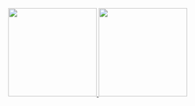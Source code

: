 <div>
<a href="https://github.com/Gabrieltg7">
<img height="180em" src="https://github-readme-stats.vercel.app/api/top-langs/?username=Gabrieltg7&layout=compact&langs_count=7&theme=dracula"/>
<img height="180em" src="https://github-readme-stats.vercel.app/api?username=Gabrieltg7&show_icons=true&theme=dracula&include_all_commits=true&count_private=true"/>
</div>
